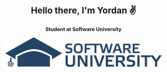 <h1 align="center"> Hello there, I'm Yordan ✌</h1>

<h3 align="center">Student at Software University</h3> 
<img src="https://github.com/FlameFenix/Certificates-Softuni/blob/main/pictures/softuni%20logo.png?raw=true">
